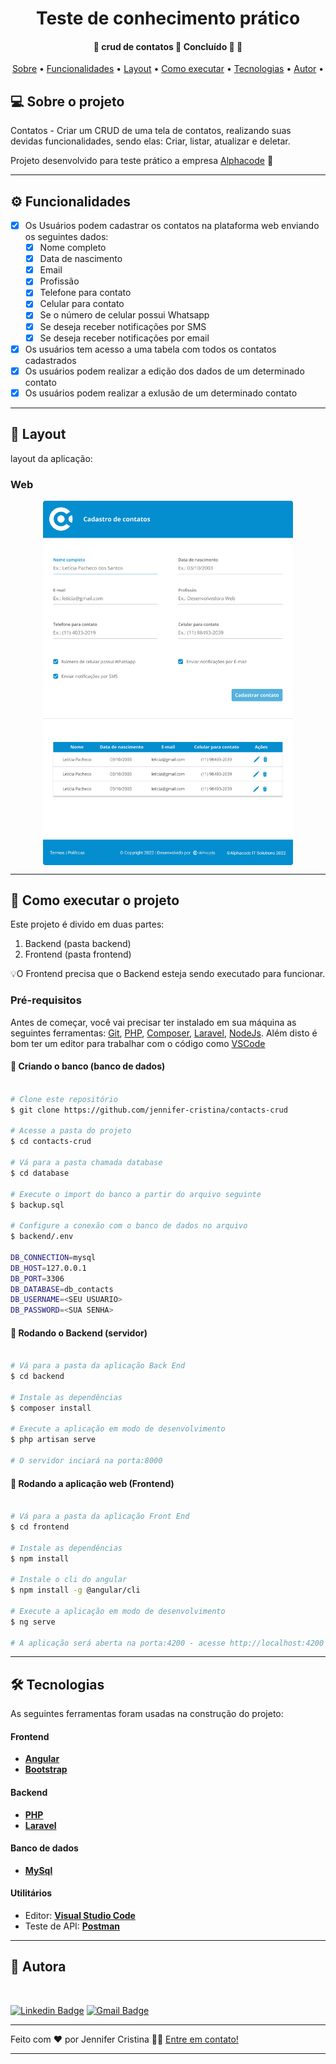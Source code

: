 <h1 align="center">
     Teste de conhecimento prático 
</h1>

<h4 align="center"> 
	🚧  crud de contatos 🚀 Concluído 🚀 🚧
</h4>

<p align="center">
 <a href="#-sobre-o-projeto">Sobre</a> •
 <a href="#-funcionalidades">Funcionalidades</a> •
 <a href="#-layout">Layout</a> • 
 <a href="#-como-executar-o-projeto">Como executar</a> • 
 <a href="#-tecnologias">Tecnologias</a> • 
 <a href="#-autor">Autor</a> • 
</p>


## 💻 Sobre o projeto

Contatos - Criar um CRUD de uma tela de contatos, realizando suas devidas funcionalidades, sendo elas: Criar, listar, atualizar e deletar.


Projeto desenvolvido para teste prático a empresa [Alphacode](https://site.alphacode.com.br/) :office:

---

## ⚙️ Funcionalidades

- [x] Os Usuários podem cadastrar os contatos na plataforma web enviando os seguintes dados:
  - [x] Nome completo
  - [x] Data de nascimento
  - [x] Email
  - [x] Profissão
  - [x] Telefone para contato
  - [x] Celular para contato
  - [x] Se o número de celular possui Whatsapp 
  - [x] Se deseja receber notificações por SMS
  - [x] Se deseja receber notificações por email

- [x] Os usuários tem acesso a uma tabela com todos os contatos cadastrados
- [x] Os usuários podem realizar a edição dos dados de um determinado contato
- [x] Os usuários podem realizar a exlusão de um determinado contato

---

## 🎨 Layout

layout da aplicação:

### Web

<p align="center" style="display: flex; align-items: flex-start; justify-content: center;">
  <img alt="layout" title="#layout" src="./frontend/src/assets/wireframe.jpg" width="400px">
</p>

---

## 🚀 Como executar o projeto

Este projeto é divido em duas partes:
1. Backend (pasta backend) 
2. Frontend (pasta frontend)

💡O Frontend precisa que o Backend esteja sendo executado para funcionar.

### Pré-requisitos

Antes de começar, você vai precisar ter instalado em sua máquina as seguintes ferramentas:
[Git](https://git-scm.com), [PHP](https://www.php.net/), [Composer](https://getcomposer.org/), [Laravel](https://laravel.com/), [NodeJs](https://nodejs.org/en). 
Além disto é bom ter um editor para trabalhar com o código como [VSCode](https://code.visualstudio.com/)

#### 🎲 Criando o banco (banco de dados)

```bash

# Clone este repositório
$ git clone https://github.com/jennifer-cristina/contacts-crud

# Acesse a pasta do projeto
$ cd contacts-crud

# Vá para a pasta chamada database
$ cd database

# Execute o import do banco a partir do arquivo seguinte
$ backup.sql

# Configure a conexão com o banco de dados no arquivo
$ backend/.env

DB_CONNECTION=mysql
DB_HOST=127.0.0.1
DB_PORT=3306
DB_DATABASE=db_contacts
DB_USERNAME=<SEU USUARIO>
DB_PASSWORD=<SUA SENHA>

```

#### 🎲 Rodando o Backend (servidor)

```bash

# Vá para a pasta da aplicação Back End
$ cd backend

# Instale as dependências
$ composer install

# Execute a aplicação em modo de desenvolvimento
$ php artisan serve

# O servidor inciará na porta:8000

```

#### 🧭 Rodando a aplicação web (Frontend)

```bash

# Vá para a pasta da aplicação Front End
$ cd frontend

# Instale as dependências
$ npm install

# Instale o cli do angular
$ npm install -g @angular/cli

# Execute a aplicação em modo de desenvolvimento
$ ng serve

# A aplicação será aberta na porta:4200 - acesse http://localhost:4200

```

---

## 🛠 Tecnologias

As seguintes ferramentas foram usadas na construção do projeto:

#### **Frontend**

-   **[Angular](https://angular.io/)**
-   **[Bootstrap](https://getbootstrap.com/)**

#### **Backend**

-   **[PHP](https://www.php.net/)**
-   **[Laravel](https://laravel.com/)**

#### **Banco de dados**

- **[MySql](https://www.mysql.com/)**

#### **Utilitários**

-   Editor:  **[Visual Studio Code](https://code.visualstudio.com/)**
-   Teste de API:  **[Postman](https://www.postman.com/)**

---

## 🦸 Autora

<a href="https://github.com/jennifer-cristina">
 <img style="border-radius: 50%;" src="./frontend/src/assets/profile.jpg" width="200px;" alt=""/>

[![Linkedin Badge](https://img.shields.io/badge/-Jennifer-blue?style=flat-square&logo=Linkedin&logoColor=white&link=https://www.linkedin.com/in/jennifer-cristina-221437207/)](https://www.linkedin.com/in/jennifer-cristina-221437207/) 
[![Gmail Badge](https://img.shields.io/badge/-cristin4.jennifer@gmail.com-c14438?style=flat-square&logo=Gmail&logoColor=white&link=mailto:cristin4.jennifer@gmail.com)](mailto:cristin4.jennifer@gmail.com)

---

Feito com ❤️ por Jennifer Cristina 👋🏽 [Entre em contato!](https://www.linkedin.com/in/jennifer-cristina/)

---
